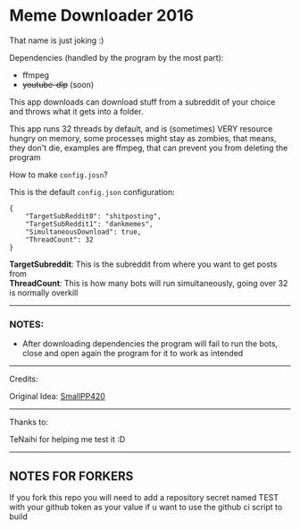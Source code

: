 ﻿# Meme Downloader 2016

That name is just joking :)

Dependencies (handled by the program by the most part):

  - ffmpeg
  - ~~youtube-dlp~~ (soon)

This app downloads can download stuff from a subreddit of your choice and throws what it gets into a folder.

This app runs 32 threads by default, and is (sometimes) VERY resource hungry on memory, some processes might stay as zombies, that means, they don't die, examples are ffmpeg, that can prevent you from deleting the program 

How to make `config.josn`?

This is the default `config.json` configuration:

```
{
	"TargetSubReddit0": "shitposting",
	"TargetSubReddit1": "dankmemes",
	"SimultaneousDownload": true,
	"ThreadCount": 32
}
```
**TargetSubreddit**: This is the subreddit from where you want to get posts from <br>
**ThreadCount**: This is how many bots will run simultaneously, going over 32 is normally overkill

------------------

### **NOTES**:

 - After downloading dependencies the program will fail to run the bots, close and open again the program for it to work as intended

------------------

Credits:

Original Idea: [SmallPP420](https://github.com/SmallPP420)

------------------

Thanks to: 

TeNaihi for helping me test it :D

------------------


## NOTES FOR FORKERS

If you fork this repo you will need to add a repository secret named TEST with your github token as your value if u want to use the github ci script to build
